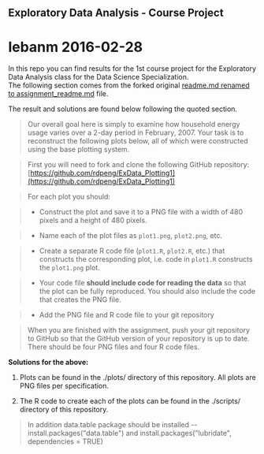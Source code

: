 ## Exploratory Data Analysis - Course Project

# lebanm 2016-02-28 

In this repo you can find results for the 1st course project for the Exploratory Data Analysis class for the Data Science Specialization.  
The following section comes from the forked original [readme.md renamed to assignment_readme.md](https://github.com/lebanm/ExData_Plotting1/assignment_readme.md) file.  

The result and solutions are found below following the quoted section.

> Our overall goal here is simply to examine how household energy usage varies over a 2-day period in February, 2007. 
Your task is to reconstruct the following plots below, all of which were constructed using the base plotting system.

> First you will need to fork and clone the following GitHub repository: [https://github.com/rdpeng/ExData_Plotting1](https://github.com/rdpeng/ExData_Plotting1)

> For each plot you should:

> * Construct the plot and save it to a PNG file with a width of 480 pixels and a height of 480 pixels.

> * Name each of the plot files as `plot1.png`, `plot2.png`, etc.

> * Create a separate R code file (`plot1.R`, `plot2.R`, etc.) that constructs the corresponding plot, i.e. code in `plot1.R` constructs the `plot1.png` plot. 

> * Your code file **should include code for reading the data** so that the plot can be fully reproduced. You should also include the code that creates the PNG file.

> * Add the PNG file and R code file to your git repository

> When you are finished with the assignment, push your git repository to GitHub so that the GitHub version of your repository is up to date. There should be four PNG files and four R code files.

**Solutions for the above:**

1. Plots can be found in the ./plots/ directory of this repository.  All plots are PNG files per specification.

2. The R code to create each of the plots can be found in the ./scripts/  directory of this repository.


> In addition data.table package should be installed --install.packages("data.table") and install.packages("lubridate", dependencies = TRUE)
   
